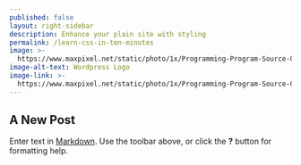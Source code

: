 ```yaml
---
published: false
layout: right-sidebar
description: Enhance your plain site with styling
permalink: /learn-css-in-ten-minutes
image: >-
  https://www.maxpixel.net/static/photo/1x/Programming-Program-Source-Code-Code-Javascript-3337044.jpg
image-alt-text: Wordpress Logo
image-link: >-
  https://www.maxpixel.net/static/photo/1x/Programming-Program-Source-Code-Code-Javascript-3337044.jpg
---
```

## A New Post

Enter text in [Markdown](http://daringfireball.net/projects/markdown/). Use the toolbar above, or click the **?** button for formatting help.
